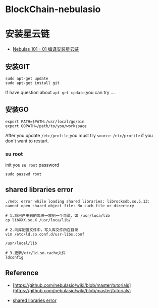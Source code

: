 # BlockChain-nebulasio

# 安装星云链

* [Nebulas 101 - 01 编译安装星云链](https://github.com/nebulasio/wiki/blob/master/tutorials/%5B%E4%B8%AD%E6%96%87%5D%20Nebulas%20101%20-%2001%20%E7%BC%96%E8%AF%91%E5%AE%89%E8%A3%85.md)

## 安装GIT

```
sudo apt-get update
sudo apt-get install git
```

If have question about `apt-get update`,you can try ....


## 安装GO

```
export PATH=$PATH:/usr/local/go/bin
export GOPATH=/path/to/you/workspace
```

After you update `/etc/profile`,you must try `source /etc/profile` if you don't want to restart.

### su root

init you `su root` password

```
sudo passwd root
```

## shared libraries error

```
./neb: error while loading shared libraries: librocksdb.so.5.13: cannot open shared object file: No such file or directory
```

```
# 1.将用户用到的库统一放到一个目录，如 /usr/loca/lib
cp libXXX.so.X /usr/loca/lib/           

# 2.向库配置文件中，写入库文件所在目录
vim /etc/ld.so.conf.d/usr-libs.conf    

/usr/local/lib  

# 3.更新/etc/ld.so.cache文件
ldconfig  
```


## Reference

* [https://github.com/nebulasio/wiki/blob/master/tutorials](https://github.com/nebulasio/wiki/blob/master/tutorials)

* [shared libraries error](https://blog.csdn.net/yjk13703623757/article/details/53217377)


